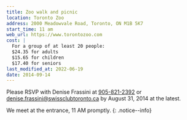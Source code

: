 ```yaml
---
title: Zoo walk and picnic
location: Toronto Zoo
address: 2000 Meadowvale Road, Toronto, ON M1B 5K7
start_time: 11 am
web_url: https://www.torontozoo.com
cost: |
  For a group of at least 20 people:
  $24.35 for adults
  $15.65 for children
  $17.40 for seniors
last_modified_at: 2022-06-19
date: 2014-09-14
---
```


Please RSVP with Denise Frassini at [905-821-2392][phone] or
<denise.frassini@swissclubtoronto.ca> by August 31, 2014 at the latest.

We meet at the entrance, 11 AM promptly.
{: .notice--info}

[phone]: <tel:905-821-2392>
